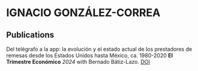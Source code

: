 # IGNACIO GONZÁLEZ-CORREA

## Publications

Del telégrafo a la app: la evolución y el estado actual de los prestadores de remesas desde los Estados Unidos hasta México, ca. 1980-2020 **El Trimestre Económico** *2024* with Bernado Bátiz-Lazo. [DOI](https://doi.org/10.20430/ete.v91i364.2516)
